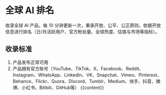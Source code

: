 # 全球 AI 排名

收录全球 AI 产品，每 10 分钟更新一次，秉承开放、公平、公正原则，依据开放信息进行排名（日/月活跃用户、官方粉丝量、全球热度、估值与市场等指标）。

## 收录标准

1. 产品发布正常可用
2. 产品拥有官方账号（YouTube、TikTok、X、Facebook、Reddit、Instagram、WhatsApp、LinkedIn、VK、Snapchat、Vimeo、Pinterest、Behance、Flickr、Quora、Discord、Tumblr、Medium、快手、抖音、微博、小红书、Bilibili、GitHub等）
{{content}}
